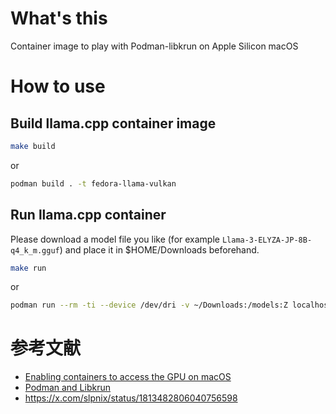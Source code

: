 # What's this

Container image to play with Podman-libkrun on Apple Silicon macOS

# How to use

## Build llama.cpp container image

```sh
make build
```

or

```sh
podman build . -t fedora-llama-vulkan
```

## Run llama.cpp container

Please download a model file you like (for example `Llama-3-ELYZA-JP-8B-q4_k_m.gguf`) and place it in $HOME/Downloads beforehand.

```sh
make run
```

or

```sh
podman run --rm -ti --device /dev/dri -v ~/Downloads:/models:Z localhost/fedora-llama-vulkan main --temp 0 -m models/Llama-3-ELYZA-JP-8B-q4_k_m.gguf -b 512 -ngl 99 -p "Podmanのlibkrun providerについて教えて下さい"
```

# 参考文献
- [Enabling containers to access the GPU on macOS](https://sinrega.org/2024-03-06-enabling-containers-gpu-macos/)
- [Podman and Libkrun](https://blog.podman.io/2024/07/podman-and-libkrun/)
- https://x.com/slpnix/status/1813482806040756598
